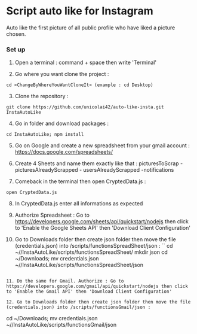 # Script auto like for Instagram

Auto like the first picture of all public profile who have liked a picture chosen.

### Set up

1. Open a terminal : command + space then write 'Terminal'

2. Go where you want clone the project :
```
cd <ChangeByWhereYouWantCloneIt> (example : cd Desktop)
```

3. Clone the repository :
```
git clone https://github.com/unicolai42/auto-like-insta.git InstaAutoLike
```

4. Go in folder and download packages :
```
cd InstaAutoLike; npm install
```

5. Go on Google and create a new spreadsheet from your gmail account : https://docs.google.com/spreadsheets/

6. Create 4 Sheets and name them exactly like that : picturesToScrap - picturesAlreadyScrapped - usersAlreadyScrapped -notifications

7. Comeback in the terminal then open CryptedData.js :
```
open CryptedData.js
```

8. In CryptedData.js enter all informations as expected

9. Authorize Spreadsheet : Go to https://developers.google.com/sheets/api/quickstart/nodejs then click to 'Enable the Google Sheets API' then 'Download Client Configuration'

10. Go to Downloads folder then create json folder then move the file (credentials.json) into /scripts/functionsSpreadSheet/json :
``
cd ~/<ChangeByWhereYouCloneTheProjectAtStep2>/InstaAutoLike/scripts/functionsSpreadSheet/
mkdir json
cd ~/Downloads; mv credentials.json ~/<ChangeByWhereYouCloneTheProjectAtStep2>/InstaAutoLike/scripts/functionsSpreadSheet/json
```

11. Do the same for Gmail. Authorize : Go to https://developers.google.com/gmail/api/quickstart/nodejs then click to 'Enable the Gmail API' then 'Download Client Configuration'

12. Go to Downloads folder then create json folder then move the file (credentials.json) into /scripts/functionsGmail/json :
```
cd ~/Downloads; mv credentials.json ~/<ChangeByWhereYouCloneTheProjectAtStep2>/InstaAutoLike/scripts/functionsGmail/json
```
